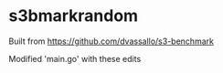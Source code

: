 # s3bmarkrandom

Built from https://github.com/dvassallo/s3-benchmark

Modified 'main.go' with these edits
